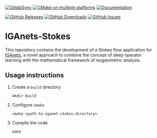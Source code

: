 [![GitlabSync](https://github.com/iganets/iganet-stokes/actions/workflows/gitlab-sync.yml/badge.svg)](https://github.com/iganets/iganet-stokes/actions/workflows/gitlab-sync.yml)
[![CMake on multiple platforms](https://github.com/iganets/iganet-stokes/actions/workflows/cmake-multi-platform.yml/badge.svg)](https://github.com/iganets/iganet-stokes/actions/workflows/cmake-multi-platform.yml)
[![Documentation](https://img.shields.io/badge/docs-mkdocs-blue.svg)](https://iganets.github.io/iganet/)

[![GitHub Releases](https://img.shields.io/github/release/iganets/iganet-stokes.svg)](https://github.com/iganets/iganet-stokes/releases)
[![GitHub Downloads](https://img.shields.io/github/downloads/iganets/iganet-stokes/total)](https://github.com/iganets/iganet-stokes/releases)
[![GitHub Issues](https://img.shields.io/github/issues/iganets/iganet-stokes.svg)](https://github.com/iganets/iganet-stokes/issues)

# IGAnets-Stokes

This repository contains the development of a Stokes flow application for [IGAnets](https://github.com/iganets/iganet), a novel approach to combine the concept of deep operator learning with the mathematical framework of isogeometric analysis.

## Usage instructions

1. Create a `build` directory
   ```shell
   mkdir build
   ```

2. Configure `cmake`
   ```shell
   cmake <path-to-iganet-stokes-directory>
   ```

3. Compile the code
   ```shell
   make
   ```



